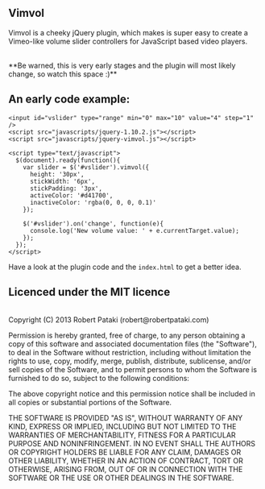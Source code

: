## Vimvol

Vimvol is a cheeky jQuery plugin, which makes is super easy to create a Vimeo-like volume slider controllers for JavaScript based video players.

<br>
**Be warned, this is very early stages and the plugin will most likely change, so watch this space :)**

<br>

## An early code example:
	<input id="vslider" type="range" min="0" max="10" value="4" step="1" />
	<script src="javascripts/jquery-1.10.2.js"></script>
	<script src="javascripts/jquery-vimvol.js"></script>
	
	<script type="text/javascript">
	  $(document).ready(function(){
	  	var slider = $('#vslider').vimvol({
	      height: '30px',
    	  stickWidth: '6px',
	      stickPadding: '3px',
	      activeColor: '#d41700',
	      inactiveColor: 'rgba(0, 0, 0, 0.1)'
	    });
	    
	   	$('#vslider').on('change', function(e){
	      console.log('New volume value: ' + e.currentTarget.value);
    	});
      });
    </script>
    
    
Have a look at the plugin code and the `index.html` to get a better idea.

## Licenced under the MIT licence
<br>
Copyright (C) 2013 Robert Pataki (robert@robertpataki.com)

Permission is hereby granted, free of charge, to any person obtaining a copy of this software and associated documentation files (the "Software"), to deal in the Software without restriction, including without limitation the rights to use, copy, modify, merge, publish, distribute, sublicense, and/or sell copies of the Software, and to permit persons to whom the Software is furnished to do so, subject to the following conditions:

The above copyright notice and this permission notice shall be included in all copies or substantial portions of the Software.

THE SOFTWARE IS PROVIDED "AS IS", WITHOUT WARRANTY OF ANY KIND, EXPRESS OR IMPLIED, INCLUDING BUT NOT LIMITED TO THE WARRANTIES OF MERCHANTABILITY, FITNESS FOR A PARTICULAR PURPOSE AND NONINFRINGEMENT. IN NO EVENT SHALL THE AUTHORS OR COPYRIGHT HOLDERS BE LIABLE FOR ANY CLAIM, DAMAGES OR OTHER LIABILITY, WHETHER IN AN ACTION OF CONTRACT, TORT OR OTHERWISE, ARISING FROM, OUT OF OR IN CONNECTION WITH THE SOFTWARE OR THE USE OR OTHER DEALINGS IN THE SOFTWARE.